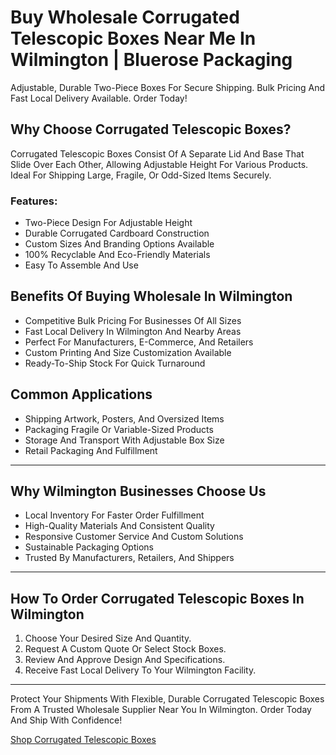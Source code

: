 # Buy Wholesale Corrugated Telescopic Boxes Near Me In Wilmington | Bluerose Packaging

Adjustable, Durable Two-Piece Boxes For Secure Shipping. Bulk Pricing And Fast Local Delivery Available. Order Today!

## Why Choose Corrugated Telescopic Boxes?

Corrugated Telescopic Boxes Consist Of A Separate Lid And Base That Slide Over Each Other, Allowing Adjustable Height For Various Products. Ideal For Shipping Large, Fragile, Or Odd-Sized Items Securely.

### Features:

- Two-Piece Design For Adjustable Height  
- Durable Corrugated Cardboard Construction  
- Custom Sizes And Branding Options Available  
- 100% Recyclable And Eco-Friendly Materials  
- Easy To Assemble And Use  

## Benefits Of Buying Wholesale In Wilmington

- Competitive Bulk Pricing For Businesses Of All Sizes  
- Fast Local Delivery In Wilmington And Nearby Areas  
- Perfect For Manufacturers, E-Commerce, And Retailers  
- Custom Printing And Size Customization Available  
- Ready-To-Ship Stock For Quick Turnaround  

## Common Applications

- Shipping Artwork, Posters, And Oversized Items  
- Packaging Fragile Or Variable-Sized Products  
- Storage And Transport With Adjustable Box Size  
- Retail Packaging And Fulfillment  

---

## Why Wilmington Businesses Choose Us

- Local Inventory For Faster Order Fulfillment  
- High-Quality Materials And Consistent Quality  
- Responsive Customer Service And Custom Solutions  
- Sustainable Packaging Options  
- Trusted By Manufacturers, Retailers, And Shippers  

---

## How To Order Corrugated Telescopic Boxes In Wilmington

1. Choose Your Desired Size And Quantity.  
2. Request A Custom Quote Or Select Stock Boxes.  
3. Review And Approve Design And Specifications.  
4. Receive Fast Local Delivery To Your Wilmington Facility.  

---

Protect Your Shipments With Flexible, Durable Corrugated Telescopic Boxes From A Trusted Wholesale Supplier Near You In Wilmington. Order Today And Ship With Confidence!

[Shop Corrugated Telescopic Boxes](https://www.bluerosepackaging.com/product/corrugated-telescopic-boxes/)
